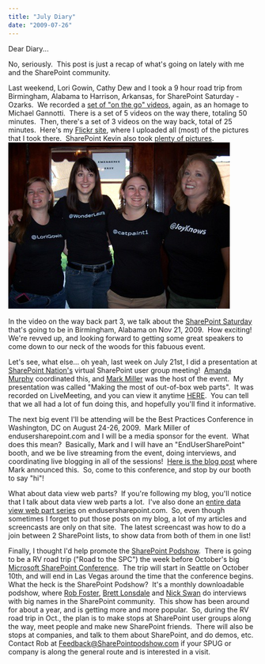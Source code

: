 ```yaml
---
title: "July Diary"
date: "2009-07-26"
---
```


Dear Diary...

No, seriously.  This post is just a recap of what's going on lately with me and the SharePoint community.

Last weekend, Lori Gowin, Cathy Dew and I took a 9 hour road trip from Birmingham, Alabama to Harrison, Arkansas, for SharePoint Saturday - Ozarks.  We recorded a [set of "on the go" videos](http://spinsiders.com/laurar/webcasts/), again, as an homage to Michael Gannotti.  There is a set of 5 videos on the way there, totaling 50 minutes.  Then, there's a set of 3 videos on the way back, total of 25 minutes.  Here's my [Flickr site](http://www.flickr.com/photos/wonderlaura), where I uploaded all (most) of the pictures that I took there.  SharePoint Kevin also took [plenty of pictures](http://www.sharepointkevin.com/SPSOzarks). ![](images/3735350497_f49e4bb8bb.jpg)

In the video on the way back part 3, we talk about the [SharePoint Saturday](http://www.sharepointsaturday.org) that's going to be in Birmingham, Alabama on Nov 21, 2009.  How exciting!  We're revved up, and looking forward to getting some great speakers to come down to our neck of the woods for this fabuous event.

Let's see, what else... oh yeah, last week on July 21st, I did a presentation at [SharePoint Nation's](http://www.sharepointnation.org/) virtual SharePoint user group meeting!  [Amanda Murphy](http://blog.funknstyle.com/) coordinated this, and [Mark Miller](http://www.endusersharepoint.com) was the host of the event.  My presentation was called "Making the most of out-of-box web parts".  It was recorded on LiveMeeting, and you can view it anytime [HERE](https://www.livemeeting.com/cc/mvp/view?id=SPN04).  You can tell that we all had a lot of fun doing this, and hopefully you'll find it informative.

The next big event I'll be attending will be the Best Practices Conference in Washington, DC on August 24-26, 2009.  Mark Miller of endusersharepoint.com and I will be a media sponsor for the event.  What does this mean?  Basically, Mark and I will have an "EndUserSharePoint" booth, and we be live streaming from the event, doing interviews, and coordinating live blogging in all of the sessions!  [Here is the blog post](http://www.endusersharepoint.com/?p=1709) where Mark announced this.  So, come to this conference, and stop by our booth to say "hi"!

What about data view web parts?  If you're following my blog, you'll notice that I talk about data view web parts a lot.  I've also done an [entire data view web part series](http://www.endusersharepoint.com/?s=data+view+web+part+rogers) on endusersharepoint.com.  So, even though sometimes I forget to put those posts on my blog, a lot of my articles and screencasts are only on that site.  The latest screencast was how to do a join between 2 SharePoint lists, to show data from both of them in one list!

Finally, I thought I'd help promote the [SharePoint Podshow](http://www.sharepointpodshow.com/).  There is going to be a RV road trip ("Road to the SPC") the week before October's big [Microsoft SharePoint Conference](http://www.mssharepointconference.com).  The trip will start in Seattle on October 10th, and will end in Las Vegas around the time that the conference begins.  What the heck is the SharePoint Podshow?  It's a monthly downloadable podshow, where [Rob Foster](http://www.twitter.com/lespaulrob), [Brett Lonsdale](http://www.twitter.com/brettlonsdale) and [Nick Swan](http://www.twitter.com/nickswan) do interviews with big names in the SharePoint community.  This show has been around for about a year, and is getting more and more popular.  So, during the RV road trip in Oct., the plan is to make stops at SharePoint user groups along the way, meet people and make new SharePoint friends.  There will also be  stops at companies, and talk to them about SharePoint, and do demos, etc.  Contact Rob at [Feedback@SharePointpodshow.com](mailto:Feedback@SharePointpodshow.com) if your SPUG or company is along the general route and is interested in a visit.
